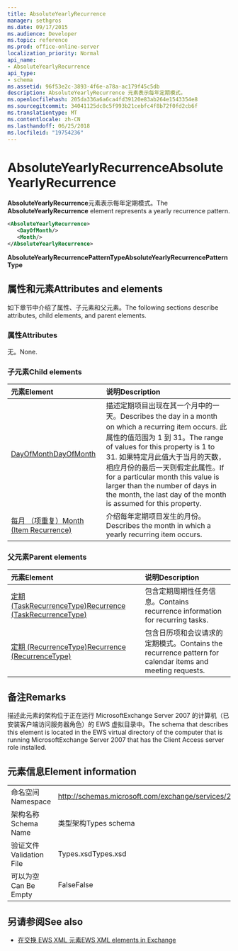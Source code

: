 ```yaml
---
title: AbsoluteYearlyRecurrence
manager: sethgros
ms.date: 09/17/2015
ms.audience: Developer
ms.topic: reference
ms.prod: office-online-server
localization_priority: Normal
api_name:
- AbsoluteYearlyRecurrence
api_type:
- schema
ms.assetid: 96f53e2c-3893-4f6e-a78a-ac179f45c5db
description: AbsoluteYearlyRecurrence 元素表示每年定期模式。
ms.openlocfilehash: 205da336a6a6ca4fd39120e83ab264e1543354e8
ms.sourcegitcommit: 34041125dc8c5f993b21cebfc4f8b72f0fd2cb6f
ms.translationtype: MT
ms.contentlocale: zh-CN
ms.lasthandoff: 06/25/2018
ms.locfileid: "19754236"
---
```

# <a name="absoluteyearlyrecurrence"></a><span data-ttu-id="67805-103">AbsoluteYearlyRecurrence</span><span class="sxs-lookup"><span data-stu-id="67805-103">AbsoluteYearlyRecurrence</span></span>

<span data-ttu-id="67805-104">**AbsoluteYearlyRecurrence**元素表示每年定期模式。</span><span class="sxs-lookup"><span data-stu-id="67805-104">The **AbsoluteYearlyRecurrence** element represents a yearly recurrence pattern.</span></span> 
  
```xml
<AbsoluteYearlyRecurrence>
   <DayOfMonth/>
   <Month/>
</AbsoluteYearlyRecurrence>
```

 <span data-ttu-id="67805-105">**AbsoluteYearlyRecurrencePatternType**</span><span class="sxs-lookup"><span data-stu-id="67805-105">**AbsoluteYearlyRecurrencePatternType**</span></span>
## <a name="attributes-and-elements"></a><span data-ttu-id="67805-106">属性和元素</span><span class="sxs-lookup"><span data-stu-id="67805-106">Attributes and elements</span></span>

<span data-ttu-id="67805-107">如下章节中介绍了属性、子元素和父元素。</span><span class="sxs-lookup"><span data-stu-id="67805-107">The following sections describe attributes, child elements, and parent elements.</span></span>
  
### <a name="attributes"></a><span data-ttu-id="67805-108">属性</span><span class="sxs-lookup"><span data-stu-id="67805-108">Attributes</span></span>

<span data-ttu-id="67805-109">无。</span><span class="sxs-lookup"><span data-stu-id="67805-109">None.</span></span>
  
### <a name="child-elements"></a><span data-ttu-id="67805-110">子元素</span><span class="sxs-lookup"><span data-stu-id="67805-110">Child elements</span></span>

|<span data-ttu-id="67805-111">**元素**</span><span class="sxs-lookup"><span data-stu-id="67805-111">**Element**</span></span>|<span data-ttu-id="67805-112">**说明**</span><span class="sxs-lookup"><span data-stu-id="67805-112">**Description**</span></span>|
|:-----|:-----|
|[<span data-ttu-id="67805-113">DayOfMonth</span><span class="sxs-lookup"><span data-stu-id="67805-113">DayOfMonth</span></span>](dayofmonth.md) <br/> |<span data-ttu-id="67805-114">描述定期项目出现在其一个月中的一天。</span><span class="sxs-lookup"><span data-stu-id="67805-114">Describes the day in a month on which a recurring item occurs.</span></span> <span data-ttu-id="67805-115">此属性的值范围为 1 到 31。</span><span class="sxs-lookup"><span data-stu-id="67805-115">The range of values for this property is 1 to 31.</span></span> <span data-ttu-id="67805-116">如果特定月此值大于当月的天数，相应月份的最后一天则假定此属性。</span><span class="sxs-lookup"><span data-stu-id="67805-116">If for a particular month this value is larger than the number of days in the month, the last day of the month is assumed for this property.</span></span>  <br/> |
|[<span data-ttu-id="67805-117">每月 （项重复）</span><span class="sxs-lookup"><span data-stu-id="67805-117">Month (Item Recurrence)</span></span>](month-item-recurrence.md) <br/> |<span data-ttu-id="67805-118">介绍每年定期项目发生的月份。</span><span class="sxs-lookup"><span data-stu-id="67805-118">Describes the month in which a yearly recurring item occurs.</span></span>  <br/> |
   
### <a name="parent-elements"></a><span data-ttu-id="67805-119">父元素</span><span class="sxs-lookup"><span data-stu-id="67805-119">Parent elements</span></span>

|<span data-ttu-id="67805-120">**元素**</span><span class="sxs-lookup"><span data-stu-id="67805-120">**Element**</span></span>|<span data-ttu-id="67805-121">**说明**</span><span class="sxs-lookup"><span data-stu-id="67805-121">**Description**</span></span>|
|:-----|:-----|
|[<span data-ttu-id="67805-122">定期 (TaskRecurrenceType)</span><span class="sxs-lookup"><span data-stu-id="67805-122">Recurrence (TaskRecurrenceType)</span></span>](recurrence-taskrecurrencetype.md) <br/> |<span data-ttu-id="67805-123">包含定期周期性任务信息。</span><span class="sxs-lookup"><span data-stu-id="67805-123">Contains recurrence information for recurring tasks.</span></span>  <br/> |
|[<span data-ttu-id="67805-124">定期 (RecurrenceType)</span><span class="sxs-lookup"><span data-stu-id="67805-124">Recurrence (RecurrenceType)</span></span>](recurrence-recurrencetype.md) <br/> |<span data-ttu-id="67805-125">包含日历项和会议请求的定期模式。</span><span class="sxs-lookup"><span data-stu-id="67805-125">Contains the recurrence pattern for calendar items and meeting requests.</span></span>  <br/> |
   
## <a name="remarks"></a><span data-ttu-id="67805-126">备注</span><span class="sxs-lookup"><span data-stu-id="67805-126">Remarks</span></span>

<span data-ttu-id="67805-127">描述此元素的架构位于正在运行 MicrosoftExchange Server 2007 的计算机（已安装客户端访问服务器角色）的 EWS 虚拟目录中。</span><span class="sxs-lookup"><span data-stu-id="67805-127">The schema that describes this element is located in the EWS virtual directory of the computer that is running MicrosoftExchange Server 2007 that has the Client Access server role installed.</span></span>
  
## <a name="element-information"></a><span data-ttu-id="67805-128">元素信息</span><span class="sxs-lookup"><span data-stu-id="67805-128">Element information</span></span>

|||
|:-----|:-----|
|<span data-ttu-id="67805-129">命名空间</span><span class="sxs-lookup"><span data-stu-id="67805-129">Namespace</span></span>  <br/> |http://schemas.microsoft.com/exchange/services/2006/types  <br/> |
|<span data-ttu-id="67805-130">架构名称</span><span class="sxs-lookup"><span data-stu-id="67805-130">Schema Name</span></span>  <br/> |<span data-ttu-id="67805-131">类型架构</span><span class="sxs-lookup"><span data-stu-id="67805-131">Types schema</span></span>  <br/> |
|<span data-ttu-id="67805-132">验证文件</span><span class="sxs-lookup"><span data-stu-id="67805-132">Validation File</span></span>  <br/> |<span data-ttu-id="67805-133">Types.xsd</span><span class="sxs-lookup"><span data-stu-id="67805-133">Types.xsd</span></span>  <br/> |
|<span data-ttu-id="67805-134">可以为空</span><span class="sxs-lookup"><span data-stu-id="67805-134">Can Be Empty</span></span>  <br/> |<span data-ttu-id="67805-135">False</span><span class="sxs-lookup"><span data-stu-id="67805-135">False</span></span>  <br/> |
   
## <a name="see-also"></a><span data-ttu-id="67805-136">另请参阅</span><span class="sxs-lookup"><span data-stu-id="67805-136">See also</span></span>

- [<span data-ttu-id="67805-137">在交换 EWS XML 元素</span><span class="sxs-lookup"><span data-stu-id="67805-137">EWS XML elements in Exchange</span></span>](ews-xml-elements-in-exchange.md)

